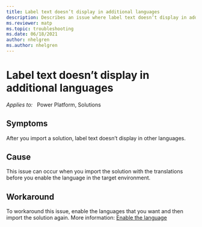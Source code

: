 ```yaml
---
title: Label text doesn’t display in additional languages
description: Describes an issue where label text doesn’t display in additional languages after import.
ms.reviewer: matp
ms.topic: troubleshooting
ms.date: 06/18/2021
author: nhelgren
ms.author: nhelgren
---
```

# Label text doesn’t display in additional languages

_Applies to:_ &nbsp; Power Platform, Solutions

## Symptoms

After you import a solution, label text doesn’t display in other languages.

## Cause

This issue can occur when you import the solution with the translations before you enable the language in the target environment.

## Workaround

To workaround this issue, enable the languages that you want and then import the solution again. More information: [Enable the language](/power-platform/admin/enable-languages#enable-the-language)
